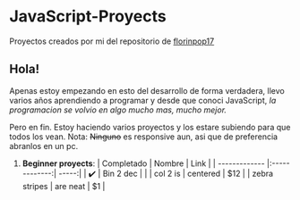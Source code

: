 # JavaScript-Proyects
Proyectos creados por mi del repositorio de [florinpop17](https://github.com/florinpop17/app-ideas.git)

## Hola! 
Apenas estoy empezando en esto del desarrollo de forma verdadera, llevo varios años aprendiendo a programar y desde que conoci JavaScript, *la programacion se volvio en algo mucho mas, mucho mejor.*

Pero en fin. Estoy haciendo varios proyectos y los estare subiendo para que todos los vean.
Nota: ~~Ninguno~~ es responsive aun, asi que de preferencia abranlos en un pc.


1. **Beginner proyects**:
    | Completado    | Nombre        | Link  |
    | ------------- |:-------------:| -----:|
    | :heavy_check_mark:        | Bin 2 dec |           |
    | col 2 is      | centered      |   $12 |
    | zebra stripes | are neat      |    $1 |
   
